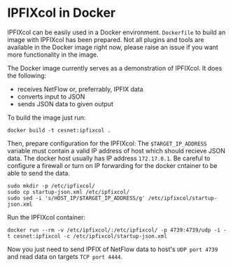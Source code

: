 # <a name="top"></a>IPFIXcol in Docker

IPFIXcol can be easily used in a Docker environment. `Dockerfile` to build an image with IPFIXcol has been prepared. 
Not all plugins and tools are available in the Docker image right now, please raise an issue if you want more functionality in the image.

The Docker image currently serves as a demonstration of IPFIXcol. It does the following:
* receives NetFlow or, preferrably, IPFIX data
* converts input to JSON
* sends JSON data to given output

To build the image just run:

```
docker build -t cesnet:ipfixcol .
```

Then, prepare configuration for the IPFIXcol:
The `$TARGET_IP_ADDRESS` variable must contain a valid IP address of host which should recieve JSON data.
The docker host usually has IP address `172.17.0.1`. 
Be careful to configure a firewall or turn on IP forwarding for the docker cntainer to be able to send the data.

```
sudo mkdir -p /etc/ipfixcol/
sudo cp startup-json.xml /etc/ipfixcol/
sudo sed -i 's/HOST_IP/$TARGET_IP_ADDRESS/g' /etc/ipfixcol/startup-json.xml
```

Run the IPFIXcol container:
```
docker run --rm -v /etc/ipfixcol/:/etc/ipfixcol/ -p 4739:4739/udp -i -t cesnet:ipfixcol -c /etc/ipfixcol/startup-json.xml
```

Now you just need to send IPFIX of NetFlow data to host's `UDP port 4739` and read data on targets `TCP port 4444`.